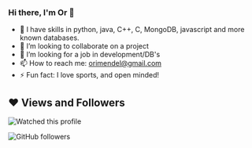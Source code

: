 ### Hi there, I'm Or 👋 

- 🌱 I have skills in python, java, C++, C, MongoDB, javascript and more known databases.
- 👯 I’m looking to collaborate on a project
- 🤔 I’m looking for a job in development/DB's
- 📫 How to reach me: orimendel@gmail.com
- ⚡ Fun fact: I love sports, and open minded!

## ❤ Views and Followers


![Watched this profile](https://komarev.com/ghpvc/?username=Ormendel&style=flat-square)

![GitHub followers](https://img.shields.io/github/followers/Ormendel?style=flat-square)
<!--
**Ormendel/Ormendel** is a ✨ _special_ ✨ repository because its `README.md` (this file) appears on your GitHub profile.

Here are some ideas to get you started:

- 🔭 I’m currently working on ...
- 🌱 I’m currently learning ...
- 👯 I’m looking to collaborate on ...
- 🤔 I’m looking for help with ...
- 💬 Ask me about ...
- 📫 How to reach me: orimendel@gmail.com
- 😄 Pronouns: ...
- ⚡ Fun fact: I love sports, and open minded to new things!
-->
